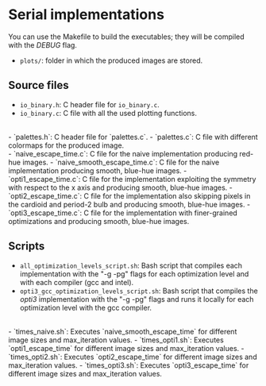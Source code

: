 # Serial implementations

You can use the Makefile to build the executables; they will be compiled with the *DEBUG* flag.

- `plots/`: folder in which the produced images are stored.


## Source files
- `io_binary.h`: C header file for `io_binary.c`.
- `io_binary.c`: C file with all the used plotting functions.
<br>
- `palettes.h`: C header file for `palettes.c`.
- `palettes.c`: C file with different colormaps for the produced image.
<br>
- `naive_escape_time.c`: C file for the naive implementation producing red-hue images. 
- `naive_smooth_escape_time.c`: C file for the naive implementation producing smooth, blue-hue images. 
- `opti1_escape_time.c`: C file for the implementation exploiting the symmetry with respect to the x axis and producing smooth, blue-hue images.
- `opti2_escape_time.c`: C file for the implementation also skipping pixels in the cardioid and period-2 bulb and producing smooth, blue-hue images.
- `opti3_escape_time.c`: C file for the implementation with finer-grained optimizations and producing smooth, blue-hue images.


## Scripts
- `all_optimization_levels_script.sh`: Bash script that compiles each implementation with the "-g -pg" flags for each optimization level and with each compiler (gcc and intel).
- `opti3_gcc_optimization_levels_script.sh`: Bash script that compiles the *opti3* implementation with the "-g -pg" flags and runs it locally for each optimization level with the gcc compiler.
<br>
- `times_naive.sh`: Executes `naive_smooth_escape_time` for different image sizes and max_iteration values.
- `times_opti1.sh`: Executes `opti1_escape_time` for different image sizes and max_iteration values.
- `times_opti2.sh`: Executes `opti2_escape_time` for different image sizes and max_iteration values.
- `times_opti3.sh`: Executes `opti3_escape_time` for different image sizes and max_iteration values.